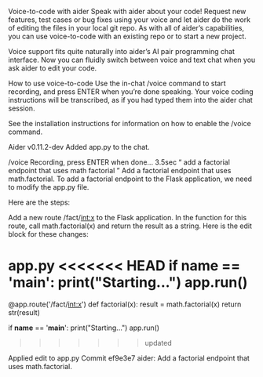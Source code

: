 Voice-to-code with aider
Speak with aider about your code! Request new features, test cases or bug fixes using your voice and let aider do the work of editing the files in your local git repo. As with all of aider’s capabilities, you can use voice-to-code with an existing repo or to start a new project.

Voice support fits quite naturally into aider’s AI pair programming chat interface. Now you can fluidly switch between voice and text chat when you ask aider to edit your code.

How to use voice-to-code
Use the in-chat /voice command to start recording, and press ENTER when you’re done speaking. Your voice coding instructions will be transcribed, as if you had typed them into the aider chat session.

See the installation instructions for information on how to enable the /voice command.



Aider v0.11.2-dev
Added app.py to the chat.

/voice
Recording, press ENTER when done... 3.5sec 
“ add a factorial endpoint that uses math factorial ”
Add a factorial endpoint that uses math.factorial.
To add a factorial endpoint to the Flask application, we need to modify the app.py file.

Here are the steps:

Add a new route /fact/<int:x> to the Flask application.
In the function for this route, call math.factorial(x) and return the result as a string.
Here is the edit block for these changes:

app.py
<<<<<<< HEAD
if __name__ == '__main__':
    print("Starting...")
    app.run()
=======
@app.route('/fact/<int:x>')
def factorial(x):
    result = math.factorial(x)
    return str(result)

if __name__ == '__main__':
    print("Starting...")
    app.run()
>>>>>>> updated

Applied edit to app.py
Commit ef9e3e7 aider: Add a factorial endpoint that uses math.factorial.



